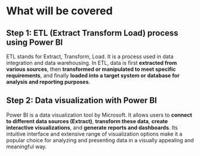 # What will be covered
## Step 1: ETL (Extract Transform Load) process using Power BI

ETL stands for Extract, Transform, Load. It is a process used in data integration and data warehousing. In ETL, data is first **extracted from various sources**, then **transformed or manipulated to meet specific requirements**, and finally **loaded into a target system or database for analysis and reporting purposes**.

## Step 2: Data visualization with Power BI

Power BI is a data visualization tool by Microsoft. It allows users to **connect to different data sources (Extract)**, **transform these data**, **create interactive visualizations**, and **generate reports and dashboards**. Its intuitive interface and extensive range of visualization options make it a popular choice for analyzing and presenting data in a visually appealing and meaningful way.


